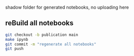 shadow folder for generated notebooks, no uploading here

## reBuild all notebooks

```bash
git checkout -b publication main
make ipynb
git commit -m "regenerate all notebooks"
git push
```

